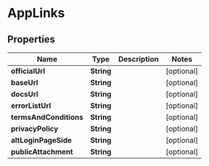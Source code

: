 

# AppLinks


## Properties

| Name | Type | Description | Notes |
|------------ | ------------- | ------------- | -------------|
|**officialUrl** | **String** |  |  [optional] |
|**baseUrl** | **String** |  |  [optional] |
|**docsUrl** | **String** |  |  [optional] |
|**errorListUrl** | **String** |  |  [optional] |
|**termsAndConditions** | **String** |  |  [optional] |
|**privacyPolicy** | **String** |  |  [optional] |
|**altLoginPageSide** | **String** |  |  [optional] |
|**publicAttachment** | **String** |  |  [optional] |




